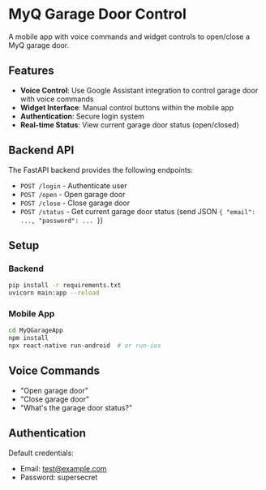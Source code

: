 # MyQ Garage Door Control

A mobile app with voice commands and widget controls to open/close a MyQ garage door.

## Features

- **Voice Control**: Use Google Assistant integration to control garage door with voice commands
- **Widget Interface**: Manual control buttons within the mobile app
- **Authentication**: Secure login system
- **Real-time Status**: View current garage door status (open/closed)

## Backend API

The FastAPI backend provides the following endpoints:

- `POST /login` - Authenticate user
- `POST /open` - Open garage door
- `POST /close` - Close garage door
- `POST /status` - Get current garage door status
  (send JSON `{ "email": ..., "password": ... }`)

## Setup

### Backend
```bash
pip install -r requirements.txt
uvicorn main:app --reload
```

### Mobile App
```bash
cd MyQGarageApp
npm install
npx react-native run-android  # or run-ios
```

## Voice Commands

- "Open garage door"
- "Close garage door"
- "What's the garage door status?"

## Authentication

Default credentials:
- Email: test@example.com
- Password: supersecret
